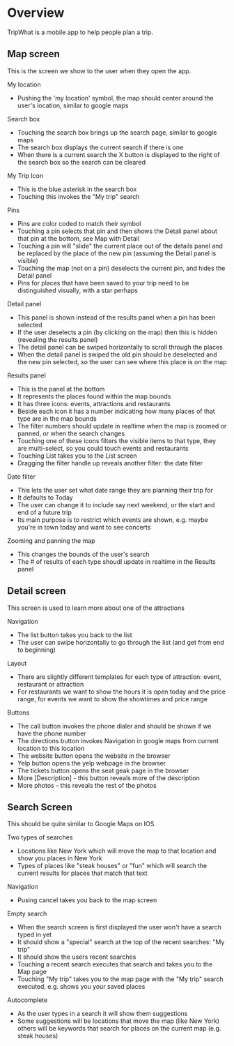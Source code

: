 # Overview #
TripWhat is a mobile app to help people plan a trip.  

## Map screen ##
This is the screen we show to the user when they open the app.

My location
* Pushing the 'my location' symbol, the map should center around the user's location, similar to google maps

Search box
* Touching the search box brings up the search page, similar to google maps
* The search box displays the current search if there is one
* When there is a current search the X button is displayed to the right of the search box so the search can be cleared

My Trip Icon
* This is the blue asterisk in the search box
* Touching this invokes the "My trip" search

Pins
* Pins are color coded to match their symbol
* Touching a pin selects that pin and then shows the Detali panel about that pin at the bottom, see Map with Detail
* Touching a pin will "slide" the current place out of the details panel and be replaced by the place of the new pin (assuming the Detail panel is visible)
* Touching the map (not on a pin) deselects the current pin, and hides the Detail panel
* Pins for places that have been saved to your trip need to be distinguished visually, with a star perhaps

Detail panel
* This panel is shown instead of the results panel when a pin has been selected
* If the user deselects a pin (by clicking on the map) then this is hidden (revealing the results panel)
* The detail panel can be swiped horizontally to scroll through the places
* When the detail panel is swiped the old pin should be deselected and the new pin selected, so the user can see where this place is on the map

Results panel
* This is the panel at the bottom
* It represents the places found within the map bounds
* It has three icons: events, attractions and restaurants
* Beside each icon it has a number indicating how many places of that type are in the map bounds
* The filter numbers should update in realtime when the map is zoomed or panned, or when the search changes
* Touching one of these icons filters the visible items to that type, they are multi-select, so you could touch events and restaurants
* Touching List takes you to the List screen
* Dragging the filter handle up reveals another filter: the date filter

Date filter
* This lets the user set what date range they are planning their trip for
* It defaults to Today
* The user can change it to include say next weekend, or the start and end of a future trip
* Its main purpose is to restrict which events are shown, e.g. maybe you're in town today and want to see concerts 

Zooming and panning the map
* This changes the bounds of the user's search
* The # of results of each type shoudl update in realtime in the Results panel

## Detail screen ##

This screen is used to learn more about one of the attractions

Navigation
* The list button takes you back to the list
* The user can swipe horizontally to go through the list (and get from end to beginning)

Layout
* There are slightly different templates for each type of attraction: event, restaurant or attraction
* For restaurants we want to show the hours it is open today and the price range, for events we want to show the showtimes and price range

Buttons
* The call button invokes the phone dialer and should be shown if we have the phone number
* The directions button invokes Navigation in google maps from current location to this location
* The website button opens the website in the browser
* Yelp button opens the yelp webpage in the browser
* The tickets button opens the seat geak page in the browser
* More [Description] - this button reveals more of the description
* More photos - this reveals the rest of the photos

## Search Screen ##

This should be quite similar to Google Maps on IOS.  

Two types of searches
* Locations like New York which will move the map to that location and show you places in New York
* Types of places like "steak houses" or "fun" which will search the current results for places that match that text

Navigation
* Pusing cancel takes you back to the map screen

Empty search
* When the search screen is first displayed the user won't have a search typed in yet
* It should show a "special" search at the top of the recent searches: "My trip"
* It should show the users recent searches
* Touching a recent search executes that search and takes you to the Map page
* Touching "My trip" takes you to the map page with the "My trip" search executed, e.g. shows you your saved places

Autocomplete
* As the user types in a search it will show them suggestions
* Some suggestions will be locations that move the map (like New York) others will be keywords that search for places on the current map (e.g. steak houses)

